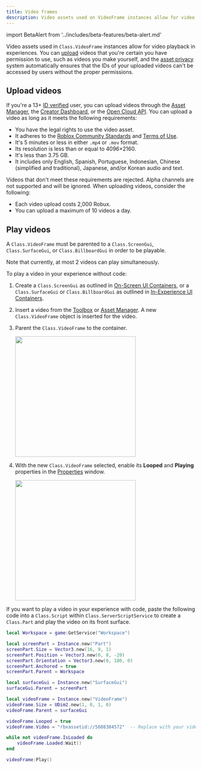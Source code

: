```yaml
---
title: Video frames
description: Video assets used on VideoFrame instances allow for video playback in experiences.
---
```


import BetaAlert from '../includes/beta-features/beta-alert.md'

Video assets used in `Class.VideoFrame` instances allow for video playback in experiences. You can [upload](#upload-videos) videos that you're certain you have permission to use, such as videos you make yourself, and the [asset privacy](../projects/assets/privacy.md) system automatically ensures that the IDs of your uploaded videos can't be accessed by users without the proper permissions.

## Upload videos

<BetaAlert betaName="Video Uploads" leadIn="To upload video assets, enable the beta feature through " leadOut="." components={props.components} />

If you're a 13+ [ID verified](https://en.help.roblox.com/hc/en-us/articles/4407282410644-Age-ID-Verification) user, you can upload videos through the [Asset Manager](../projects/assets/manager.md), the [Creator Dashboard](https://create.roblox.com/dashboard/creations?activeTab=Video), or the [Open Cloud API](../cloud/guides/usage-assets.md). You can upload a video as long as it meets the following requirements:

- You have the legal rights to use the video asset.
- It adheres to the [Roblox Community Standards](https://en.help.roblox.com/hc/en-us/articles/203313410) and [Terms of Use](https://en.help.roblox.com/hc/en-us/articles/115004647846).
- It's 5 minutes or less in either `.mp4` or `.mov` format.
- Its resolution is less than or equal to 4096&times;2160.
- It's less than 3.75 GB.
- It includes only English, Spanish, Portuguese, Indonesian, Chinese (simplified and traditional), Japanese, and/or Korean audio and text.

Videos that don't meet these requirements are rejected. Alpha channels are not supported and will be ignored. When uploading videos, consider the following:

- Each video upload costs 2,000 Robux.
- You can upload a maximum of 10 videos a day.

## Play videos

A `Class.VideoFrame` must be parented to a `Class.ScreenGui`, `Class.SurfaceGui`, or `Class.BillboardGui` in order to be playable.

Note that currently, at most 2 videos can play simultaneously.  

To play a video in your experience without code:

1. Create a `Class.ScreenGui` as outlined in [On-Screen UI Containers](../ui/on-screen-containers.md), or a `Class.SurfaceGui` or `Class.BillboardGui` as outlined in [In-Experience UI Containers](../ui/in-experience-containers.md).
2. Insert a video from the [Toolbox](../projects/assets/toolbox.md) or [Asset Manager](../projects/assets/manager.md). A new `Class.VideoFrame` object is inserted for the video.
3. Parent the `Class.VideoFrame` to the container.

   <img src="../assets/studio/explorer/StarterGui-ScreenGui-VideoFrame.png" width="320" />

4. With the new `Class.VideoFrame` selected, enable its **Looped** and **Playing** properties in the [Properties](../studio/properties.md) window.

   <img src="../assets/studio/properties/VideoFrame-Looped-Playing.png" width="320" />

If you want to play a video in your experience with code, paste the following code into a `Class.Script` within `Class.ServerScriptService` to create a `Class.Part` and play the video on its front surface.

```lua
local Workspace = game:GetService("Workspace")

local screenPart = Instance.new("Part")
screenPart.Size = Vector3.new(16, 9, 1)
screenPart.Position = Vector3.new(0, 8, -20)
screenPart.Orientation = Vector3.new(0, 180, 0)
screenPart.Anchored = true
screenPart.Parent = Workspace

local surfaceGui = Instance.new("SurfaceGui")
surfaceGui.Parent = screenPart

local videoFrame = Instance.new("VideoFrame")
videoFrame.Size = UDim2.new(1, 0, 1, 0)
videoFrame.Parent = surfaceGui

videoFrame.Looped = true
videoFrame.Video = "rbxassetid://5608384572"  -- Replace with your video's asset ID

while not videoFrame.IsLoaded do
	videoFrame.Loaded:Wait()
end

videoFrame:Play()
```
